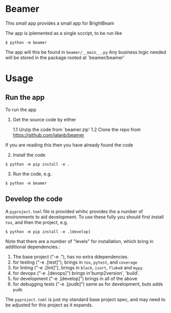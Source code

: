 # Beamer

This small app provides a small app for BrightBeam

The app is iplemented as a single sccript, to be run like
```
$ python -m beamer
```

The app will this be found in `beamer/__main__.py`
Any business logic needed will be stored in the package rooted at `beamer/beamer'

# Usage

## Run the app

To run the app

1. Get the source code by either

     1.1 Unzip the code from `beamer.zip'
     1.2 Clone the repo from https://github.com/jalanb/beamer

If you are reading this then you have already found the code

2. Install the code

```
$ python -m pip install -e .
```

3. Run the code, e.g. 

```
$ python -m beamer
```

## Develop the code

A `pyproject.toml` file is provided whihc provides the a number of environments to aid development.
To use these fully you should first install `tox`, and then the project, e.g.

```
$ python -m pip install -e .[develop]
```

Note that there are a number of "levels" for installation, which bring in additional dependencies.:

1. The base project ("-e ."), has no extra ddependencies.
2. for testing ("-e .[test]"), brings in `tox`, `pytest`, and `coverage`
3. for linting ("-e .[lint]"), brings in `black`, `isort`, `flake8` and `mypy`.
4. for devops ("-e .[devops]") brings in'bump2version', 'build'.
5. for development ("-e .[develop]") brings in all of the above
6. for debugging tests ("-e .[pudb]") same as for development, buts adds `pudb`

The `pyproject.toml` is just my standard base project spec, and may need to be adjusted for this project as it expands.
